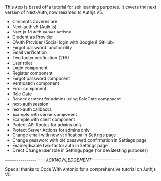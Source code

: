 This App is based off a tutorial for self learning purposes. It covers the next version of Next-Auth, now renamed to Authjs V5.

- Concepts Covered are
- Next-auth v5 (Auth.js)
- Next.js 14 with server actions
- Credentials Provider
- OAuth Provider (Social login with Google & GitHub)
- Forgot password functionality
- Email verification
- Two factor verification (2FA)
- User roles
- Login component
- Register component
- Forgot password component
- Verification component
- Error component
- Role Gate
- Render content for admins using RoleGate component
- next-auth session
- next-auth callbacks
- Example with server component
- Example with client component
- Protect API Routes for admins only
- Protect Server Actions for admins only
- Change email with new verification in Settings page
- Change password with old password confirmation in Settings page
- Enable/disable two-factor auth in Settings page
- Direct Change user role in Settings page (for dev&testing purposes)

_---------------------ACKNOWLEDGEMENT-----------------------_


Special thanks to Code With Antonio for a comprehensive tutorial on Authjs V5
